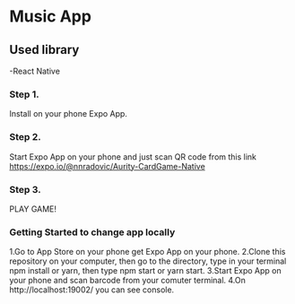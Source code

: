 # Music App



## Used library

-React Native


### Step 1.

Install on your phone Expo App.

### Step 2.

Start Expo App on your phone and just scan QR code from this link https://expo.io/@nnradovic/Aurity-CardGame-Native

### Step 3.

PLAY GAME!


### Getting Started to change app locally

1.Go to App Store on your phone get Expo App on your phone.
2.Clone this repository on your computer, then go to the directory, type in your terminal npm install or yarn, then type npm start or yarn start.
3.Start Expo App on your phone and scan barcode from your comuter terminal.
4.On http://localhost:19002/ you can see console.

